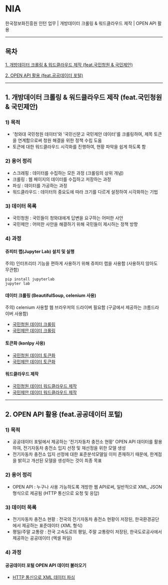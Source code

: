# NIA
한국정보화진흥원 인턴 업무 | 개방데이터 크롤링 & 워드클라우드 제작 | OPEN API 활용

-----

## 목차
[1. 개방데이터 크롤링 & 워드클라우드 제작 (feat.국민청원 & 국민제안)](https://github.com/KaJaeHyeob/NIA#1-%EA%B0%9C%EB%B0%A9%EB%8D%B0%EC%9D%B4%ED%84%B0-%ED%81%AC%EB%A1%A4%EB%A7%81--%EC%9B%8C%EB%93%9C%ED%81%B4%EB%9D%BC%EC%9A%B0%EB%93%9C-%EC%A0%9C%EC%9E%91-feat%EA%B5%AD%EB%AF%BC%EC%B2%AD%EC%9B%90--%EA%B5%AD%EB%AF%BC%EC%A0%9C%EC%95%88)

[2. OPEN API 활용 (feat.공공데이터 포털)](https://github.com/KaJaeHyeob/NIA#2-open-api-%ED%99%9C%EC%9A%A9-feat%EA%B3%B5%EA%B3%B5%EB%8D%B0%EC%9D%B4%ED%84%B0-%ED%8F%AC%ED%84%B8)

-----

## 1. 개방데이터 크롤링 & 워드클라우드 제작 (feat.국민청원 & 국민제안)

### 1) 목적
- '청와대 국민청원 데이터'와 '국민신문고 국민제안 데이터'를 크롤링하여, 제목 토큰을 연계함으로써 청원 해결을 위한 정책 수립 도움
- 토큰에 대한 워드클라우드 시각화를 진행하여, 현황 파악을 쉽게 하도록 함

### 2) 용어 정리
- 스크래핑 : 데이터를 수집하는 모든 과정 (크롤링의 상위 개념)
- 크롤링 : 웹 페이지의 데이터를 수집하고 저장하는 과정
- 파싱 : 데이터를 가공하는 과정
- 워드클라우드 : 데이터의 중요도에 따라 크기를 다르게 설정하여 시각화하는 기법

### 3) 데이터 목록
- 국민청원 : 국민들이 청와대에게 답변을 요구하는 어떠한 사안
- 국민제안 : 어떠한 사안을 해결하기 위해 국민들이 제시하는 정책 방향

### 4) 과정

#### 쥬피터 랩(Jupyter Lab) 설치 및 실행
주의) 인터프리터 기능을 편하게 사용하기 위해 쥬피터 랩을 사용함 (사용하지 않아도 무관함)
```
pip install jupyterlab
jupyter lab
```

#### 데이터 크롤링 (BeautifulSoup, celenium 사용)
주의) celenium 사용할 웹 브라우저의 드라이버 필요함 (구글에서 제공하는 크롬드라이버 사용함)
- [국민청원 데이터 크롤링](https://github.com/KaJaeHyeob/NIA/blob/master/app_BlueHouse/BlueHouse1_Crawling.ipynb)
- [국민제안 데이터 크롤링](https://github.com/KaJaeHyeob/NIA/blob/master/app_SinMoonGo/SinMoonGo1_Crawling.ipynb)

#### 토큰화 (konlpy 사용)
- [국민청원 데이터 토큰화](https://github.com/KaJaeHyeob/NIA/blob/master/app_BlueHouse/BlueHouse2_Tokenizing.ipynb)
- [국민제안 데이터 토큰화](https://github.com/KaJaeHyeob/NIA/blob/master/app_SinMoonGo/SinMoonGo2_Tokenizing.ipynb)

#### 워드클라우드 제작
- [국민청원 데이터 워드클라우드 제작](https://github.com/KaJaeHyeob/NIA/blob/master/app_WordCloud/BlueHouse3_WordCloud.ipynb)
- [국민제안 데이터 워드클라우드 제작](https://github.com/KaJaeHyeob/NIA/blob/master/app_WordCloud/SinMoonGo3_WordCloud.ipynb)

-----

## 2. OPEN API 활용 (feat.공공데이터 포털)

### 1) 목적
- 공공데이터 포털에서 제공하는 '전기자동차 충전소 현황' OPEN API 데이터를 활용하여, 전기자동차 충전소 입지 선정 및 재선정을 위한 모델 생성
- 전기자동차 충전소 입지 선정에 대한 표준분석모델일 이미 존재하기 때문에, 한계점을 밝히고 개선된 모델을 생성하는 것이 최종 목표

### 2) 용어 정리
- OPEN API : 누구나 사용 가능하도록 개방한 웹 API로써, 일반적으로 XML, JSON 형식으로 제공됨 (HTTP 통신으로 요청 및 응답)

### 3) 데이터 목록
- 전기자동차 충전소 현황 : 전국의 전기자동차 충전소 현황이 저장된, 한국환경공단에서 제공하는 표준데이터 (XML 형식)
- 평일/주말 교통량 : 전국 고속도로의 평일, 주말 교통량이 저장된, 한국도로공사에서 제공하는 공공데이터 (엑셀 파일)

### 4) 과정

#### 공공데이터 포털 OPEN API 데이터 불러오기
- [HTTP 통신으로 XML 데이터 파싱](https://github.com/KaJaeHyeob/NIA/blob/master/app_EleCar/EleCarCharge_API.ipynb)

